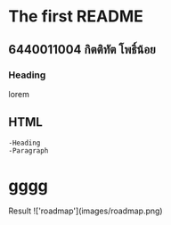 # The first README
## 6440011004 กิตติทัต โพธิ์น้อย
### Heading

lorem
## HTML
    -Heading
    -Paragraph
<h1>gggg</h1>
Result
!['roadmap'](images/roadmap.png)